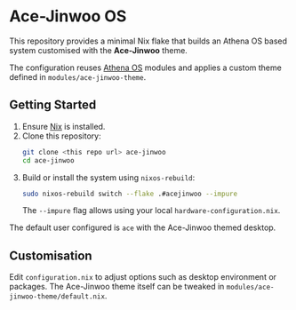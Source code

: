 # Ace-Jinwoo OS

This repository provides a minimal Nix flake that builds an Athena OS based system customised with the **Ace‑Jinwoo** theme.

The configuration reuses [Athena OS](https://github.com/Athena-OS/athena-nix) modules and applies a custom theme defined in `modules/ace-jinwoo-theme`.

## Getting Started

1. Ensure [Nix](https://nixos.org/) is installed.
2. Clone this repository:
   ```bash
   git clone <this repo url> ace-jinwoo
   cd ace-jinwoo
   ```
3. Build or install the system using `nixos-rebuild`:
   ```bash
   sudo nixos-rebuild switch --flake .#acejinwoo --impure
   ```
   The `--impure` flag allows using your local `hardware-configuration.nix`.

The default user configured is `ace` with the Ace-Jinwoo themed desktop.

## Customisation

Edit `configuration.nix` to adjust options such as desktop environment or packages. The Ace-Jinwoo theme itself can be tweaked in `modules/ace-jinwoo-theme/default.nix`.
